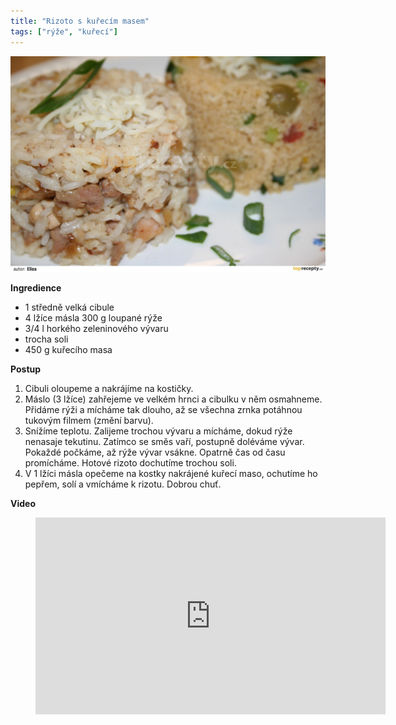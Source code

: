 ```yaml
---
title: "Rizoto s kuřecím masem"
tags: ["rýže", "kuřecí"]
---
```


![Rizoto s kuřecím masem](./images/kureciRizoto.jpg)

**Ingredience**

- 1 středně velká cibule
- 4 lžíce másla 300 g loupané rýže
- 3/4 l horkého zeleninového vývaru
- trocha soli
- 450 g kuřecího masa

**Postup**

1. Cibuli oloupeme a nakrájíme na kostičky.
2. Máslo (3 lžíce) zahřejeme ve velkém hrnci a cibulku v něm osmahneme. Přidáme rýži a mícháme tak dlouho, až se všechna zrnka potáhnou tukovým filmem (změní barvu).
3. Snížíme teplotu. Zalijeme trochou vývaru a mícháme, dokud rýže nenasaje tekutinu. Zatímco se směs vaří, postupně doléváme vývar. Pokaždé počkáme, až rýže vývar vsákne. Opatrně čas od času promícháme. Hotové rizoto dochutíme trochou soli.
4. V 1 lžíci másla opečeme na kostky nakrájené kuřecí maso, ochutíme ho pepřem, solí a vmícháme k rizotu. Dobrou chuť.

**Video**

<figure class="video_container">
  <iframe width="560" height="315" src="https://www.youtube.com/embed/VOBihHeZuXE" frameborder="0" allow="accelerometer; autoplay; encrypted-media; gyroscope; picture-in-picture" allowfullscreen></iframe>
</figure>
